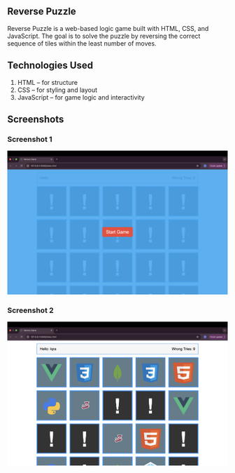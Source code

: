 ## Reverse Puzzle

Reverse Puzzle is a web-based logic game built with HTML, CSS, and JavaScript. The goal is to solve the puzzle by reversing the correct sequence of tiles within the least number of moves.

## Technologies Used

1. HTML – for structure  
2. CSS – for styling and layout  
3. JavaScript – for game logic and interactivity

## Screenshots

### Screenshot 1
![Screenshot 1](ss2.png)

### Screenshot 2
![Screenshot 2](ss1.png)

